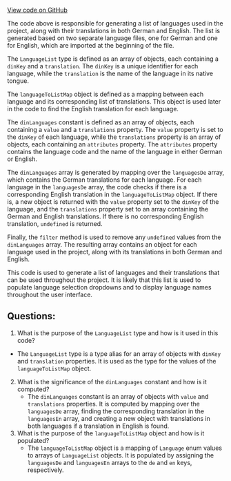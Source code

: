 [View code on GitHub](https://github.com/technologiestiftung/kulturdaten-frontend/blob/master/config/dinLanguages/index.ts)

The code above is responsible for generating a list of languages used in the project, along with their translations in both German and English. The list is generated based on two separate language files, one for German and one for English, which are imported at the beginning of the file. 

The `LanguageList` type is defined as an array of objects, each containing a `dinKey` and a `translation`. The `dinKey` is a unique identifier for each language, while the `translation` is the name of the language in its native tongue. 

The `languageToListMap` object is defined as a mapping between each language and its corresponding list of translations. This object is used later in the code to find the English translation for each language. 

The `dinLanguages` constant is defined as an array of objects, each containing a `value` and a `translations` property. The `value` property is set to the `dinKey` of each language, while the `translations` property is an array of objects, each containing an `attributes` property. The `attributes` property contains the language code and the name of the language in either German or English. 

The `dinLanguages` array is generated by mapping over the `languagesDe` array, which contains the German translations for each language. For each language in the `languagesDe` array, the code checks if there is a corresponding English translation in the `languageToListMap` object. If there is, a new object is returned with the `value` property set to the `dinKey` of the language, and the `translations` property set to an array containing the German and English translations. If there is no corresponding English translation, `undefined` is returned. 

Finally, the `filter` method is used to remove any `undefined` values from the `dinLanguages` array. The resulting array contains an object for each language used in the project, along with its translations in both German and English. 

This code is used to generate a list of languages and their translations that can be used throughout the project. It is likely that this list is used to populate language selection dropdowns and to display language names throughout the user interface.
## Questions: 
 1. What is the purpose of the `LanguageList` type and how is it used in this code?
   - The `LanguageList` type is a type alias for an array of objects with `dinKey` and `translation` properties. It is used as the type for the values of the `languageToListMap` object.
2. What is the significance of the `dinLanguages` constant and how is it computed?
   - The `dinLanguages` constant is an array of objects with `value` and `translations` properties. It is computed by mapping over the `languagesDe` array, finding the corresponding translation in the `languagesEn` array, and creating a new object with translations in both languages if a translation in English is found.
3. What is the purpose of the `languageToListMap` object and how is it populated?
   - The `languageToListMap` object is a mapping of `Language` enum values to arrays of `LanguageList` objects. It is populated by assigning the `languagesDe` and `languagesEn` arrays to the `de` and `en` keys, respectively.